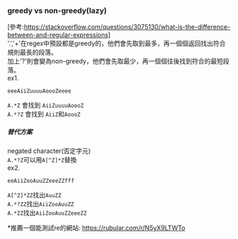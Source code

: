 ### greedy vs non-greedy(lazy)
[參考:https://stackoverflow.com/questions/3075130/what-is-the-difference-between-and-regular-expressions]  
'.','+'在regex中預設都是greedy的，他們會先取到最多，再一個個返回找出符合規則最長的段落。  
加上'?'則會變為non-greedy，他們會先取最少，再一個個往後找到符合的最短段落。  
ex1.
```re
eeeAiiZuuuuAoooZeeee
```
```A.*Z``` 會找到 ```AiiZuuuuAoooZ```  
```A.*?Z``` 會找到 ```AiiZ```和```AoooZ```
##### 替代方案
negated character(否定字元)  
```A.*?Z```可以用```A[^Z]*Z```替換  
ex2.
```re
eeAiiZooAuuZZeeeZZfff
```
```A[^Z]*ZZ```找出```AuuZZ```  
```A.*?ZZ```找出```AiiZooAuuZZ```  
```A.*ZZ```找出```AiiZooAuuZZeeeZZ```  

*推薦一個能測試re的網站: https://rubular.com/r/N5yX9LTWTo
